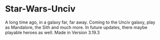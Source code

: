 # Star-Wars-Unciv
A long time ago, in a galaxy far, far away. Coming to the Unciv galaxy, play as Mandalore, the Sith and much more.
In future updates, there maybe playable heroes as well. Made in Version 3.19.3

